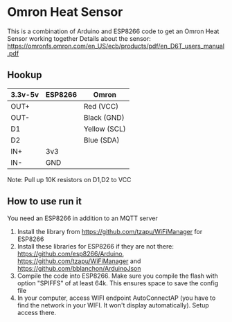 # Omron Heat Sensor
This is a combination of Arduino and ESP8266 code to get an Omron Heat Sensor working together
Details about the sensor: https://omronfs.omron.com/en_US/ecb/products/pdf/en_D6T_users_manual.pdf

## Hookup

| 3.3v-5v       | ESP8266      | Omron       |
| ------------- |---------------|-------------| 
| OUT+          |               | Red (VCC)   |
| OUT-          |               | Black (GND) |
| D1            |               | Yellow (SCL)|
| D2            |               | Blue (SDA)  |
| IN+           | 3v3           |             | 
| IN-           | GND           |             |

Note: Pull up 10K resistors on D1,D2 to VCC

## How to use run it
You need an ESP8266 in addition to an MQTT server

1. Install the library from https://github.com/tzapu/WiFiManager for ESP8266
3. Install these libraries for ESP8266 if they are not there: https://github.com/esp8266/Arduino, https://github.com/tzapu/WiFiManager and https://github.com/bblanchon/ArduinoJson
5. Compile the code into ESP8266. Make sure you compile the flash with option "SPIFFS" of at least 64k. This ensures space to save the config file
7. In your computer, access WIFI endpoint AutoConnectAP (you have to find the network in your WIFI. It won't display automatically). Setup access there.
